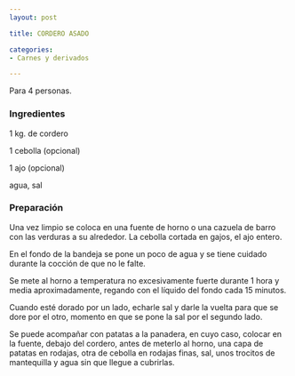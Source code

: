 ```yaml
---
layout: post

title: CORDERO ASADO

categories:
- Carnes y derivados

---
```

Para 4 personas.

<h3>Ingredientes</h3>

1 kg. de cordero

1 cebolla (opcional)

1 ajo (opcional)

agua, sal

<h3>Preparación</h3>

Una vez limpio se coloca en una fuente de horno o una cazuela de barro con las verduras a su alrededor. La cebolla cortada en gajos, el ajo entero.

En el fondo de la bandeja se pone un poco de agua y se tiene cuidado durante la cocción de que no le falte.

Se mete al horno a temperatura no excesivamente fuerte durante 1 hora y media aproximadamente, regando con el líquido del fondo cada 15 minutos.

Cuando esté dorado por un lado, echarle sal y darle la vuelta para que se dore por el otro, momento en que se pone la sal por el segundo lado.

Se puede acompañar con patatas a la panadera, en cuyo caso, colocar en la fuente, debajo del cordero, antes de meterlo al horno, una capa de patatas en rodajas, otra de cebolla en rodajas finas, sal, unos trocitos de mantequilla y agua sin que llegue a cubrirlas.

